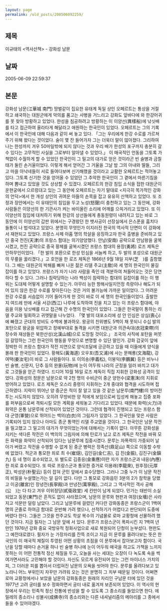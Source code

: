 ```yaml
---
layout: page
permalink: /old_posts/200506092259/
---
```


## 제목
이규태의 &lt;역사산책&gt; - 강화성 남문

## 날짜
2005-06-09 22:59:37

## 본문
강화성 남문(江華城 南門) 땅벌같이 집요한 유태계 독일 상인 오페르트는 통상을 거절하고 쇄국하는 대원군에게 악의를 품고는 사병을 거느리고 강화도 앞바다에 와 한강어귀를 못 찾아 방황하고 있었다. 한성을 침공하려고 방황하는 이 이양선(異樣船)에 낚싯배를 타고 접근하여 올라타게 해달라고 애원하는 한국인이 있었다. 오페르트는 그의 기록에서 이 한국인에 대해 다음과 같이 써 놓고 있다. 「그는 우리에게 한강 수로를 가르쳐주기 위해 왔다는 것이었다. 술이 몇 잔 들어가자 그는 더욱더 말이 많아졌다. 그리하여 나는 한성까지 겨우 50마일밖에 되지 않다는 것과 우리 배가 한성의 포구까지 충분히 갈 수 있다는 고무적인 사실을 그로부터 알아낼 수 있었다.」 이 매국적인 언동을 그토록 가책없이 수월하게 할 수 있었던 한국인이 그 밀고의 대가로 얻은 것이라곤 빈 술병과 금칠 태가 둘린 손거울이었다. 이렇게 해서 얻어간 그 거울을 그날 밤 그의 아내와 딸들, 그리고 마을 아낙네들이 서로 들여다보며 신기해했을 것이라고 교활한 오페르트는 적어놓고 있다. 그토록 신기한 것을 얻어올 수 있었던 그 추악한 한국인이 그 곁에서 마른기침을 하며 뽐내고 있었을 것도 상상할 수 있겠다. 오페르트의 한강 침입 소식을 접한 대원군이 운현궁에서 으르렁대고 있는 그 동안에 오페르트는 자기 말대로 <지극히 목가적인 강화의 언덕>에서 한 개성 상인의 귀여운 아들의 손목을 잡고 유유히 산책하고 있었다. 또 조정과 장안에서는 이 유태인의 침입을 두고 노성(怒聲)이 충천하고 있는 그 동안에, 강화사람들은 이양선의 한 기관사가 켜는 바이올린 소리에 어깨를 으쓱거리고 있었다. 또 이 이양선의 침입에 대처하기 위해 한강의 상선들에게 총동원령이 내려지고 있는 바로 그 동안에 이 이양선의 갑판 위에서는 구경왔던 한 뱃사공이 선장실에서 은스푼을 훔치다 들통이 나 법석대고 있었다. 분명히 무엇인가 이지러진 한국의 역사적 단면이 이 강화에서 재현되고 있었다. 프랑스 사제 아홉 명의 학살을 응징하고자 한국 출병을 준비하고 있던 중국 천진(天津)의 프랑스 함대는 의기양양했다. 안남(安南) 공략으로 안남왕을 굴복시켰고, 천진 공략으로 중국 황제를 굴복시켰던 프랑스 함대의 용장(勇將) 로즈 제독은 안하무인이었다. 「한 발의 포환으로 한성 민심을 서늘케 하고, 두 발의 포성으로 대원군의 무릎을 꿇리겠다.」고 호언을 한 로즈 제독은 1866년 9월 18일 지부(芝　)를 출항했다. 그 배는 대원군의 박해를 빠져 나온 젊은 리델 주교(主敎)와 세 명의 한국인이 물길잡이를 하고 있었다. 프랑스가 자기 나라 사람을 죽인 데 격분하여 쳐들어오는 것은 당연하다 할 수 있다. 그러나 침략당하는 나라 백성이 침략하는 함대의 길잡이를 하는 이 행위는 도대체 어떻게 설명할 수 있는가. 아무리 능한 항해사일지언정 측량이나 해도가 되어 있지 않은 한강 수로를 찾아든다는 것은 거의 불가능에 가까운 일이었다. 그 어려운 한강 수로를 서슴없이 기어 들어가게 한 것이 바로 이 세 명의 한국인들이었다. 출발한 지 여드레 만에 서울 서강(西江) 나루에 도착하여 진을 치고 있는 이 프랑스 함대에, 야음을 이용 낚싯배를 타고 접근해 간 수명의 한국인이 있었다. 그들은 한국말이 통하는 리델 주교와 밀회하고 귀엣말을 나누었다. 「몇 발의 대포소리에 성 안 인심은 상심(喪心)에 빠졌고 군대의 방비도 수백에 불과하오. 왕궁의 친위병도 5백이 채 못되니 수십 발의 포탄으로 왕궁을 위압하고 정예부대로 돌격을 시키면 대원군과 의관속대(衣冠束帶)의 장수와 재상들은 북한산성(北漢山城)으로 도망칠 것이오.」 조국의 사직에 포탄을 퍼붓길 갈망하는 그런 한국인의 행동을 무엇으로 변명할 수 있단 말인가. 강화 갑곶이 앞에 정박한 이 프랑스 함대가 작전 지연으로 양식조달에 긍긍하고 있을 때 이들에게 양식을 몰래 판 한국인이 있었다. 황해도(黃海道) 오우포(吾又浦)에 사는 문해룡(文海龍), 강여택(姜汝宅)이 바로 그 사람들이다. 또 이의송(李義松), 이붕익(李鵬翼) 등은 비누나 빈 술병, 신문지, 단추 등의 완물(玩物)에 눈이 어두워 나라의 군정을 일러 바치고 대가로 그것들을 얻곤 하였다. 드디어 10월 16일 로즈 제독이 직접 지휘한 강화성 공격이 있었다. 강화성의 정문은 남문으로 약 2천 명의 수비군이 중군 양헌수(梁憲洙)의 지휘로 방어하고 있었다. 로즈 제독은 오스리 중령이 지휘하는 2개 중대와 협격을 시도하며 접근하였다. 지략이 뛰어난 양 중군은 적이 잘 알고 있을 것 같은 남문루(南門樓)의 방어전투는 시도하지 않았다. 오히려 무방비한 양 적에게 보임으로써 입성케 해놓고 집중 포화를 퍼부음으로써 격퇴시킬 모든 계획을 세워놓고 기다리고 있었다. 때문에 화력(火力)과 화약은 온통 남문루에 산적되어 있었던 것이다. 그런데 협격이 진행되고 있는 프랑스 함대 군영(軍營)으로 뛰어드는 백의(白衣)의 그림자가 있었다. 그 한국인을 맞은 사람은 기록되어 있지 않으나 아마도 종군 통역인 리델 주교였을 것이다. 그 한국인은 남문 작전을 밀고했고 그 밀고의 대가가 무엇이었는가에 대해서는 기록이 없다. 아무튼 강화성을 지키는 색다른 작전은 이 백의의 그림자에 의해 탄로가 났고 로즈 제독은 작전을 바꿔 모든 화력을 화약이 산적되어 있다는 남문루에 집중시켰다. 문루는 자폭력이 가중되어 날아가 버렸고 작전을 수행할 수 없게 된 중군 병력은 정족산(鼎足山) 쪽으로 이동할 수밖에 없었다. 적군과 통모한 죄로 최 수(崔燧), 김인길(金仁吉), 김 진(金振), 김진구(金鎭九) 등 네 명이 효수되었고, 또 별도로 김중응(金重應)이란 자가 프랑스군과 내응(內應)한 죄로 효수되었다. 또 따로 프랑스군과 통모한 증거로 이용래(李龍來), 원후정(元厚正), 박성운(朴聖云) 등이 잡혀 군민 앞에서 효수당했다. 그러나 그중 누가 이 남문 작전의 비밀을 누설했는가는 알 길이 없다. 다만 그 통모로 강화읍민 3분의 2가 참학을 당했고 이궁(離宮)인 장녕전(長寧殿)과 만녕전(萬寧殿), 그리고 그 역사적인 객사 공해(公　)는 다 타고 겨우 이위정당(貳衛政堂) 세 칸만이 남게 되었다. 민가는 태반이 소실되었고 동문(東門)은 흔적도 없이 사라졌으며, 남문의 문루와 현판과 여장(女墻)은 사라지고 석문만 덜렁 남았다. 그리고 남문루에 걸렸던 커다란 강화동종은 프랑스군이 1백여 명의 군졸로 하여금 함대로 운반해 가려 했으나, 선적하기가 어렵다고 판단되어 도중에 버렸다 한다. 그들은 그것을 천주교도 학살 복수의 기념물로 로마 교황청에 선물하려 했던 것이다. 지금 필자는 그 남문 앞에 서 있다. 문루가 프랑스군이 폭파시킨 지 1백여 년 만인 1976년 강화 중요 국방유적 정화사업으로 새로 복원되어 단청이 눈부셨다. 현판도 그 예전대로였다. 필자가 눈 가장자리를 잔뜩 조이고 지금 이 문루를 올려다보는 뜻은 한국인의 이 매국적 체질이 투영된 어떤 상황의 초점을 이 문루에서 잡아보고자 함이다. 국난을 당할 때마다 손거울 하나 빈 술병 하나에 눈이 어두워 매국을 하고도 가책을 느끼지 못하는 이 어떤 전통적 정신 체질을 두고, 오늘을 사는 세대는 오장이 다 녹도록 속을 썩여가면서라도 고민해야 할 것이다. 자신도 모르게 유전되어 있는 그런 마이너스 가치의 피, 그 더러운 피를 뽑아서 더럽혀진 남문의 오욕을 씻어야 한다. 문루를 올려다보고 있노라니 어느 부위인지 자꾸만 가려워 오는 것은 분명히 그 치부 때문일 것이다. 어쩌면 로마 교황청에서나 보았을 남문의 강화동종은 원래의 자리인 구남문 터에 있던 것을 1977년 고려 궁터를 보수 정화하면서 궁터 내로 옮겨져 보존되어 있었다. 이 역사의 현장에서 우리는 민족적 정신 전통에 반성을 할 수 있도록 그 종소리를 들었으면 한다. 에밀레의 종소리나 성불사(成佛寺)의 종소리와는 다른 내셔널리즘의 메아리를 그 종에서 들을 수 있어야겠다.
